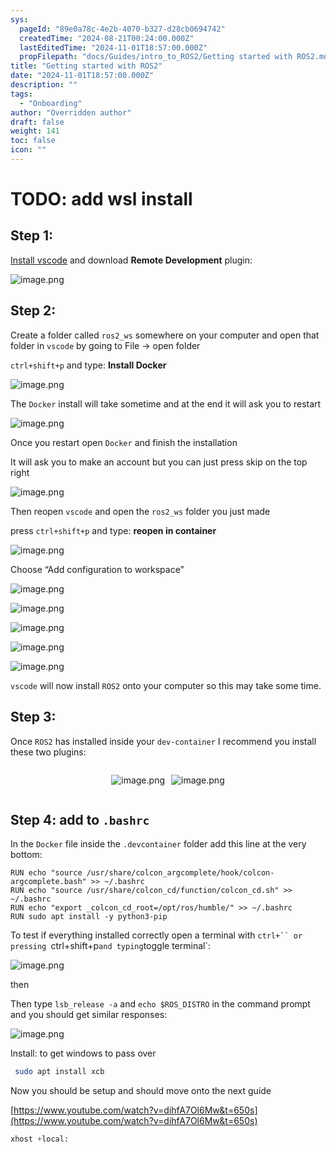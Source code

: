 ```yaml
---
sys:
  pageId: "89e0a78c-4e2b-4070-b327-d28cb0694742"
  createdTime: "2024-08-21T00:24:00.000Z"
  lastEditedTime: "2024-11-01T18:57:00.000Z"
  propFilepath: "docs/Guides/intro_to_ROS2/Getting started with ROS2.md"
title: "Getting started with ROS2"
date: "2024-11-01T18:57:00.000Z"
description: ""
tags:
  - "Onboarding"
author: "Overridden author"
draft: false
weight: 141
toc: false
icon: ""
---
```


# TODO: add wsl install

## Step 1:

[Install vscode](https://code.visualstudio.com/download) and download **Remote Development** plugin:

![image.png](https://prod-files-secure.s3.us-west-2.amazonaws.com/d518164a-d88e-44d1-a4ee-3adb3bd8bce0/efb52993-1881-4a40-b95e-6f020334f022/image.png?X-Amz-Algorithm=AWS4-HMAC-SHA256&X-Amz-Content-Sha256=UNSIGNED-PAYLOAD&X-Amz-Credential=ASIAZI2LB466XNY7N6C5%2F20250321%2Fus-west-2%2Fs3%2Faws4_request&X-Amz-Date=20250321T090826Z&X-Amz-Expires=3600&X-Amz-Security-Token=IQoJb3JpZ2luX2VjEEkaCXVzLXdlc3QtMiJHMEUCIQC28N7MqO59e9aEavw7m7A%2FSpfR16wu%2FpY4vOtz0KNbEAIgSrVORlu4cYeuYlslepqYTwR2WeuzlWpJ4RANi67ZLqoqiAQIov%2F%2F%2F%2F%2F%2F%2F%2F%2F%2FARAAGgw2Mzc0MjMxODM4MDUiDB9ftstkk%2FCdEvrQ9ircAyUBAmMn3X3Ax9bCC0J9N0MlMNTT%2F8MQCUYpMUBin9y%2FOPBCy0MXg158%2BafZrZari8lcwdzTZjIK9DAC8U2ikvib93gP4R%2FSvCO4xgu8I5J72NitEt60jfCapf%2BvS4YKfGveouhIFbM2ZX7fUU3%2BcQQmZ7YjqJyFEvryQTwYB64T1nZBEXox3Xc00nRWkFg23kTV2%2FhGqoD8ZkxRN1O2p7rTk6BWJAp4PbE%2F7VaVCIpJNgQDECMSRbH4Mv4K8kIucDQ1sSgDPjzTB9N4in%2FyLU%2F89pvFeByMkznpKPPIjfUH%2BrDcSlaQUNptfi5qyLJGriy6OG6%2FquD8gPZQdLUJFs9ekn9%2F%2BDHXwEMrNelZzKNeyUpIFDDzYS%2FHtBn6vv8bAh08uSzRsM1pCrluY3gxtO3QJSWgMDe7xuvoBGq6NRWlgOJmGdFr%2Fcd%2Ftozlhh48piAxc4PjQnvaGHo0NszliOdg6teGig7wXg7cHn5BEY9%2Fo3UYjbmba91%2FRD0dwaTPmo4l1q32QYhxvAH1br0hiBoK%2BbT1gWdea9KmBF2rnZxz4WZ6K5QvHLghCxphS%2BkNIwUc%2FHVuoIY32mCKN6H0qudDcXXeigil3rq5Q%2FyqAQXaBUGa7aO%2FjgQia3WNMNXX9L4GOqUBEceuf8gC0ft2KFMpBesfWFpaMQgwKaSLlrjoyiK9cxf2NE%2BJkP1AUmCmxmGqbvIcxveMS5rS2luYgSPjkmSuo6rjCuwwkqOauEH0SS09Iawc4D3jt6cYpJEKYjy%2Bs8MszIKe0MwfpqxDfe%2BnDAA3EkQNrbIOcrHC2XDwzR6N1Fbltej9BVtPPKA8oFuyH52wCBduNywH3jGBDTOhkH%2FSzuwTE7R9&X-Amz-Signature=a63380ae6aac8de5029bd9a8874fa2fe5d55b7752ee90e1a6a76137d6a61f239&X-Amz-SignedHeaders=host&x-id=GetObject)

## Step 2:

Create a folder called `ros2_ws` somewhere on your computer and open that folder in `vscode` by going to File → open folder 

`ctrl+shift+p` and type: **Install Docker**

![image.png](https://prod-files-secure.s3.us-west-2.amazonaws.com/d518164a-d88e-44d1-a4ee-3adb3bd8bce0/2269dc0e-1cd5-47ff-bceb-c04ad9b2eab0/image.png?X-Amz-Algorithm=AWS4-HMAC-SHA256&X-Amz-Content-Sha256=UNSIGNED-PAYLOAD&X-Amz-Credential=ASIAZI2LB466XNY7N6C5%2F20250321%2Fus-west-2%2Fs3%2Faws4_request&X-Amz-Date=20250321T090826Z&X-Amz-Expires=3600&X-Amz-Security-Token=IQoJb3JpZ2luX2VjEEkaCXVzLXdlc3QtMiJHMEUCIQC28N7MqO59e9aEavw7m7A%2FSpfR16wu%2FpY4vOtz0KNbEAIgSrVORlu4cYeuYlslepqYTwR2WeuzlWpJ4RANi67ZLqoqiAQIov%2F%2F%2F%2F%2F%2F%2F%2F%2F%2FARAAGgw2Mzc0MjMxODM4MDUiDB9ftstkk%2FCdEvrQ9ircAyUBAmMn3X3Ax9bCC0J9N0MlMNTT%2F8MQCUYpMUBin9y%2FOPBCy0MXg158%2BafZrZari8lcwdzTZjIK9DAC8U2ikvib93gP4R%2FSvCO4xgu8I5J72NitEt60jfCapf%2BvS4YKfGveouhIFbM2ZX7fUU3%2BcQQmZ7YjqJyFEvryQTwYB64T1nZBEXox3Xc00nRWkFg23kTV2%2FhGqoD8ZkxRN1O2p7rTk6BWJAp4PbE%2F7VaVCIpJNgQDECMSRbH4Mv4K8kIucDQ1sSgDPjzTB9N4in%2FyLU%2F89pvFeByMkznpKPPIjfUH%2BrDcSlaQUNptfi5qyLJGriy6OG6%2FquD8gPZQdLUJFs9ekn9%2F%2BDHXwEMrNelZzKNeyUpIFDDzYS%2FHtBn6vv8bAh08uSzRsM1pCrluY3gxtO3QJSWgMDe7xuvoBGq6NRWlgOJmGdFr%2Fcd%2Ftozlhh48piAxc4PjQnvaGHo0NszliOdg6teGig7wXg7cHn5BEY9%2Fo3UYjbmba91%2FRD0dwaTPmo4l1q32QYhxvAH1br0hiBoK%2BbT1gWdea9KmBF2rnZxz4WZ6K5QvHLghCxphS%2BkNIwUc%2FHVuoIY32mCKN6H0qudDcXXeigil3rq5Q%2FyqAQXaBUGa7aO%2FjgQia3WNMNXX9L4GOqUBEceuf8gC0ft2KFMpBesfWFpaMQgwKaSLlrjoyiK9cxf2NE%2BJkP1AUmCmxmGqbvIcxveMS5rS2luYgSPjkmSuo6rjCuwwkqOauEH0SS09Iawc4D3jt6cYpJEKYjy%2Bs8MszIKe0MwfpqxDfe%2BnDAA3EkQNrbIOcrHC2XDwzR6N1Fbltej9BVtPPKA8oFuyH52wCBduNywH3jGBDTOhkH%2FSzuwTE7R9&X-Amz-Signature=39df6af92f2ac5334733863b784d954f1201b9004899afd536892192c3efe275&X-Amz-SignedHeaders=host&x-id=GetObject)

The `Docker` install will take sometime and at the end it will ask you to restart

![image.png](https://prod-files-secure.s3.us-west-2.amazonaws.com/d518164a-d88e-44d1-a4ee-3adb3bd8bce0/ed233f78-be33-4b1f-b89c-9c346c0e961e/image.png?X-Amz-Algorithm=AWS4-HMAC-SHA256&X-Amz-Content-Sha256=UNSIGNED-PAYLOAD&X-Amz-Credential=ASIAZI2LB466XNY7N6C5%2F20250321%2Fus-west-2%2Fs3%2Faws4_request&X-Amz-Date=20250321T090826Z&X-Amz-Expires=3600&X-Amz-Security-Token=IQoJb3JpZ2luX2VjEEkaCXVzLXdlc3QtMiJHMEUCIQC28N7MqO59e9aEavw7m7A%2FSpfR16wu%2FpY4vOtz0KNbEAIgSrVORlu4cYeuYlslepqYTwR2WeuzlWpJ4RANi67ZLqoqiAQIov%2F%2F%2F%2F%2F%2F%2F%2F%2F%2FARAAGgw2Mzc0MjMxODM4MDUiDB9ftstkk%2FCdEvrQ9ircAyUBAmMn3X3Ax9bCC0J9N0MlMNTT%2F8MQCUYpMUBin9y%2FOPBCy0MXg158%2BafZrZari8lcwdzTZjIK9DAC8U2ikvib93gP4R%2FSvCO4xgu8I5J72NitEt60jfCapf%2BvS4YKfGveouhIFbM2ZX7fUU3%2BcQQmZ7YjqJyFEvryQTwYB64T1nZBEXox3Xc00nRWkFg23kTV2%2FhGqoD8ZkxRN1O2p7rTk6BWJAp4PbE%2F7VaVCIpJNgQDECMSRbH4Mv4K8kIucDQ1sSgDPjzTB9N4in%2FyLU%2F89pvFeByMkznpKPPIjfUH%2BrDcSlaQUNptfi5qyLJGriy6OG6%2FquD8gPZQdLUJFs9ekn9%2F%2BDHXwEMrNelZzKNeyUpIFDDzYS%2FHtBn6vv8bAh08uSzRsM1pCrluY3gxtO3QJSWgMDe7xuvoBGq6NRWlgOJmGdFr%2Fcd%2Ftozlhh48piAxc4PjQnvaGHo0NszliOdg6teGig7wXg7cHn5BEY9%2Fo3UYjbmba91%2FRD0dwaTPmo4l1q32QYhxvAH1br0hiBoK%2BbT1gWdea9KmBF2rnZxz4WZ6K5QvHLghCxphS%2BkNIwUc%2FHVuoIY32mCKN6H0qudDcXXeigil3rq5Q%2FyqAQXaBUGa7aO%2FjgQia3WNMNXX9L4GOqUBEceuf8gC0ft2KFMpBesfWFpaMQgwKaSLlrjoyiK9cxf2NE%2BJkP1AUmCmxmGqbvIcxveMS5rS2luYgSPjkmSuo6rjCuwwkqOauEH0SS09Iawc4D3jt6cYpJEKYjy%2Bs8MszIKe0MwfpqxDfe%2BnDAA3EkQNrbIOcrHC2XDwzR6N1Fbltej9BVtPPKA8oFuyH52wCBduNywH3jGBDTOhkH%2FSzuwTE7R9&X-Amz-Signature=9fabff9568b3fb3289a2deac410f7a89c080c80063f95a6447b89dfe50969ba9&X-Amz-SignedHeaders=host&x-id=GetObject)

Once you restart open `Docker` and finish the installation

It will ask you to make an account but you can just press skip on the top right

![image.png](https://prod-files-secure.s3.us-west-2.amazonaws.com/d518164a-d88e-44d1-a4ee-3adb3bd8bce0/21010ad9-1659-4fd9-9f59-9932a09b2a3d/image.png?X-Amz-Algorithm=AWS4-HMAC-SHA256&X-Amz-Content-Sha256=UNSIGNED-PAYLOAD&X-Amz-Credential=ASIAZI2LB466XNY7N6C5%2F20250321%2Fus-west-2%2Fs3%2Faws4_request&X-Amz-Date=20250321T090826Z&X-Amz-Expires=3600&X-Amz-Security-Token=IQoJb3JpZ2luX2VjEEkaCXVzLXdlc3QtMiJHMEUCIQC28N7MqO59e9aEavw7m7A%2FSpfR16wu%2FpY4vOtz0KNbEAIgSrVORlu4cYeuYlslepqYTwR2WeuzlWpJ4RANi67ZLqoqiAQIov%2F%2F%2F%2F%2F%2F%2F%2F%2F%2FARAAGgw2Mzc0MjMxODM4MDUiDB9ftstkk%2FCdEvrQ9ircAyUBAmMn3X3Ax9bCC0J9N0MlMNTT%2F8MQCUYpMUBin9y%2FOPBCy0MXg158%2BafZrZari8lcwdzTZjIK9DAC8U2ikvib93gP4R%2FSvCO4xgu8I5J72NitEt60jfCapf%2BvS4YKfGveouhIFbM2ZX7fUU3%2BcQQmZ7YjqJyFEvryQTwYB64T1nZBEXox3Xc00nRWkFg23kTV2%2FhGqoD8ZkxRN1O2p7rTk6BWJAp4PbE%2F7VaVCIpJNgQDECMSRbH4Mv4K8kIucDQ1sSgDPjzTB9N4in%2FyLU%2F89pvFeByMkznpKPPIjfUH%2BrDcSlaQUNptfi5qyLJGriy6OG6%2FquD8gPZQdLUJFs9ekn9%2F%2BDHXwEMrNelZzKNeyUpIFDDzYS%2FHtBn6vv8bAh08uSzRsM1pCrluY3gxtO3QJSWgMDe7xuvoBGq6NRWlgOJmGdFr%2Fcd%2Ftozlhh48piAxc4PjQnvaGHo0NszliOdg6teGig7wXg7cHn5BEY9%2Fo3UYjbmba91%2FRD0dwaTPmo4l1q32QYhxvAH1br0hiBoK%2BbT1gWdea9KmBF2rnZxz4WZ6K5QvHLghCxphS%2BkNIwUc%2FHVuoIY32mCKN6H0qudDcXXeigil3rq5Q%2FyqAQXaBUGa7aO%2FjgQia3WNMNXX9L4GOqUBEceuf8gC0ft2KFMpBesfWFpaMQgwKaSLlrjoyiK9cxf2NE%2BJkP1AUmCmxmGqbvIcxveMS5rS2luYgSPjkmSuo6rjCuwwkqOauEH0SS09Iawc4D3jt6cYpJEKYjy%2Bs8MszIKe0MwfpqxDfe%2BnDAA3EkQNrbIOcrHC2XDwzR6N1Fbltej9BVtPPKA8oFuyH52wCBduNywH3jGBDTOhkH%2FSzuwTE7R9&X-Amz-Signature=738f29c3de3e9ee278456100477ed6bc9d3119071fad6393614b1357f52a68bd&X-Amz-SignedHeaders=host&x-id=GetObject)

Then reopen `vscode` and open the `ros2_ws` folder you just made

press `ctrl+shift+p` and type: **reopen in container**

![image.png](https://prod-files-secure.s3.us-west-2.amazonaws.com/d518164a-d88e-44d1-a4ee-3adb3bd8bce0/4e93b8c2-41ad-488c-8095-c74205196118/image.png?X-Amz-Algorithm=AWS4-HMAC-SHA256&X-Amz-Content-Sha256=UNSIGNED-PAYLOAD&X-Amz-Credential=ASIAZI2LB466XNY7N6C5%2F20250321%2Fus-west-2%2Fs3%2Faws4_request&X-Amz-Date=20250321T090826Z&X-Amz-Expires=3600&X-Amz-Security-Token=IQoJb3JpZ2luX2VjEEkaCXVzLXdlc3QtMiJHMEUCIQC28N7MqO59e9aEavw7m7A%2FSpfR16wu%2FpY4vOtz0KNbEAIgSrVORlu4cYeuYlslepqYTwR2WeuzlWpJ4RANi67ZLqoqiAQIov%2F%2F%2F%2F%2F%2F%2F%2F%2F%2FARAAGgw2Mzc0MjMxODM4MDUiDB9ftstkk%2FCdEvrQ9ircAyUBAmMn3X3Ax9bCC0J9N0MlMNTT%2F8MQCUYpMUBin9y%2FOPBCy0MXg158%2BafZrZari8lcwdzTZjIK9DAC8U2ikvib93gP4R%2FSvCO4xgu8I5J72NitEt60jfCapf%2BvS4YKfGveouhIFbM2ZX7fUU3%2BcQQmZ7YjqJyFEvryQTwYB64T1nZBEXox3Xc00nRWkFg23kTV2%2FhGqoD8ZkxRN1O2p7rTk6BWJAp4PbE%2F7VaVCIpJNgQDECMSRbH4Mv4K8kIucDQ1sSgDPjzTB9N4in%2FyLU%2F89pvFeByMkznpKPPIjfUH%2BrDcSlaQUNptfi5qyLJGriy6OG6%2FquD8gPZQdLUJFs9ekn9%2F%2BDHXwEMrNelZzKNeyUpIFDDzYS%2FHtBn6vv8bAh08uSzRsM1pCrluY3gxtO3QJSWgMDe7xuvoBGq6NRWlgOJmGdFr%2Fcd%2Ftozlhh48piAxc4PjQnvaGHo0NszliOdg6teGig7wXg7cHn5BEY9%2Fo3UYjbmba91%2FRD0dwaTPmo4l1q32QYhxvAH1br0hiBoK%2BbT1gWdea9KmBF2rnZxz4WZ6K5QvHLghCxphS%2BkNIwUc%2FHVuoIY32mCKN6H0qudDcXXeigil3rq5Q%2FyqAQXaBUGa7aO%2FjgQia3WNMNXX9L4GOqUBEceuf8gC0ft2KFMpBesfWFpaMQgwKaSLlrjoyiK9cxf2NE%2BJkP1AUmCmxmGqbvIcxveMS5rS2luYgSPjkmSuo6rjCuwwkqOauEH0SS09Iawc4D3jt6cYpJEKYjy%2Bs8MszIKe0MwfpqxDfe%2BnDAA3EkQNrbIOcrHC2XDwzR6N1Fbltej9BVtPPKA8oFuyH52wCBduNywH3jGBDTOhkH%2FSzuwTE7R9&X-Amz-Signature=8e9f0f7e3cc4c222ccfa0bb75acf026064bcdb520ecc00a5637614a3180afbb2&X-Amz-SignedHeaders=host&x-id=GetObject)

Choose “Add configuration to workspace”

![image.png](https://prod-files-secure.s3.us-west-2.amazonaws.com/d518164a-d88e-44d1-a4ee-3adb3bd8bce0/9560b282-5060-4989-ba37-97e7b2c22476/image.png?X-Amz-Algorithm=AWS4-HMAC-SHA256&X-Amz-Content-Sha256=UNSIGNED-PAYLOAD&X-Amz-Credential=ASIAZI2LB466XNY7N6C5%2F20250321%2Fus-west-2%2Fs3%2Faws4_request&X-Amz-Date=20250321T090826Z&X-Amz-Expires=3600&X-Amz-Security-Token=IQoJb3JpZ2luX2VjEEkaCXVzLXdlc3QtMiJHMEUCIQC28N7MqO59e9aEavw7m7A%2FSpfR16wu%2FpY4vOtz0KNbEAIgSrVORlu4cYeuYlslepqYTwR2WeuzlWpJ4RANi67ZLqoqiAQIov%2F%2F%2F%2F%2F%2F%2F%2F%2F%2FARAAGgw2Mzc0MjMxODM4MDUiDB9ftstkk%2FCdEvrQ9ircAyUBAmMn3X3Ax9bCC0J9N0MlMNTT%2F8MQCUYpMUBin9y%2FOPBCy0MXg158%2BafZrZari8lcwdzTZjIK9DAC8U2ikvib93gP4R%2FSvCO4xgu8I5J72NitEt60jfCapf%2BvS4YKfGveouhIFbM2ZX7fUU3%2BcQQmZ7YjqJyFEvryQTwYB64T1nZBEXox3Xc00nRWkFg23kTV2%2FhGqoD8ZkxRN1O2p7rTk6BWJAp4PbE%2F7VaVCIpJNgQDECMSRbH4Mv4K8kIucDQ1sSgDPjzTB9N4in%2FyLU%2F89pvFeByMkznpKPPIjfUH%2BrDcSlaQUNptfi5qyLJGriy6OG6%2FquD8gPZQdLUJFs9ekn9%2F%2BDHXwEMrNelZzKNeyUpIFDDzYS%2FHtBn6vv8bAh08uSzRsM1pCrluY3gxtO3QJSWgMDe7xuvoBGq6NRWlgOJmGdFr%2Fcd%2Ftozlhh48piAxc4PjQnvaGHo0NszliOdg6teGig7wXg7cHn5BEY9%2Fo3UYjbmba91%2FRD0dwaTPmo4l1q32QYhxvAH1br0hiBoK%2BbT1gWdea9KmBF2rnZxz4WZ6K5QvHLghCxphS%2BkNIwUc%2FHVuoIY32mCKN6H0qudDcXXeigil3rq5Q%2FyqAQXaBUGa7aO%2FjgQia3WNMNXX9L4GOqUBEceuf8gC0ft2KFMpBesfWFpaMQgwKaSLlrjoyiK9cxf2NE%2BJkP1AUmCmxmGqbvIcxveMS5rS2luYgSPjkmSuo6rjCuwwkqOauEH0SS09Iawc4D3jt6cYpJEKYjy%2Bs8MszIKe0MwfpqxDfe%2BnDAA3EkQNrbIOcrHC2XDwzR6N1Fbltej9BVtPPKA8oFuyH52wCBduNywH3jGBDTOhkH%2FSzuwTE7R9&X-Amz-Signature=051c996763f7b09b86987f0628f9a0196ad7eb5ec831ea27fded66386d0425eb&X-Amz-SignedHeaders=host&x-id=GetObject)

![image.png](https://prod-files-secure.s3.us-west-2.amazonaws.com/d518164a-d88e-44d1-a4ee-3adb3bd8bce0/2ee63f81-886b-48e8-a553-dc6e5eac99e4/image.png?X-Amz-Algorithm=AWS4-HMAC-SHA256&X-Amz-Content-Sha256=UNSIGNED-PAYLOAD&X-Amz-Credential=ASIAZI2LB466XNY7N6C5%2F20250321%2Fus-west-2%2Fs3%2Faws4_request&X-Amz-Date=20250321T090826Z&X-Amz-Expires=3600&X-Amz-Security-Token=IQoJb3JpZ2luX2VjEEkaCXVzLXdlc3QtMiJHMEUCIQC28N7MqO59e9aEavw7m7A%2FSpfR16wu%2FpY4vOtz0KNbEAIgSrVORlu4cYeuYlslepqYTwR2WeuzlWpJ4RANi67ZLqoqiAQIov%2F%2F%2F%2F%2F%2F%2F%2F%2F%2FARAAGgw2Mzc0MjMxODM4MDUiDB9ftstkk%2FCdEvrQ9ircAyUBAmMn3X3Ax9bCC0J9N0MlMNTT%2F8MQCUYpMUBin9y%2FOPBCy0MXg158%2BafZrZari8lcwdzTZjIK9DAC8U2ikvib93gP4R%2FSvCO4xgu8I5J72NitEt60jfCapf%2BvS4YKfGveouhIFbM2ZX7fUU3%2BcQQmZ7YjqJyFEvryQTwYB64T1nZBEXox3Xc00nRWkFg23kTV2%2FhGqoD8ZkxRN1O2p7rTk6BWJAp4PbE%2F7VaVCIpJNgQDECMSRbH4Mv4K8kIucDQ1sSgDPjzTB9N4in%2FyLU%2F89pvFeByMkznpKPPIjfUH%2BrDcSlaQUNptfi5qyLJGriy6OG6%2FquD8gPZQdLUJFs9ekn9%2F%2BDHXwEMrNelZzKNeyUpIFDDzYS%2FHtBn6vv8bAh08uSzRsM1pCrluY3gxtO3QJSWgMDe7xuvoBGq6NRWlgOJmGdFr%2Fcd%2Ftozlhh48piAxc4PjQnvaGHo0NszliOdg6teGig7wXg7cHn5BEY9%2Fo3UYjbmba91%2FRD0dwaTPmo4l1q32QYhxvAH1br0hiBoK%2BbT1gWdea9KmBF2rnZxz4WZ6K5QvHLghCxphS%2BkNIwUc%2FHVuoIY32mCKN6H0qudDcXXeigil3rq5Q%2FyqAQXaBUGa7aO%2FjgQia3WNMNXX9L4GOqUBEceuf8gC0ft2KFMpBesfWFpaMQgwKaSLlrjoyiK9cxf2NE%2BJkP1AUmCmxmGqbvIcxveMS5rS2luYgSPjkmSuo6rjCuwwkqOauEH0SS09Iawc4D3jt6cYpJEKYjy%2Bs8MszIKe0MwfpqxDfe%2BnDAA3EkQNrbIOcrHC2XDwzR6N1Fbltej9BVtPPKA8oFuyH52wCBduNywH3jGBDTOhkH%2FSzuwTE7R9&X-Amz-Signature=3c7035e94b4c4c4e5dfeca95547735c1347a48411a157662b2fe60e51b574e34&X-Amz-SignedHeaders=host&x-id=GetObject)

![image.png](https://prod-files-secure.s3.us-west-2.amazonaws.com/d518164a-d88e-44d1-a4ee-3adb3bd8bce0/ae1580b2-b048-407e-aed9-b584224a7a04/image.png?X-Amz-Algorithm=AWS4-HMAC-SHA256&X-Amz-Content-Sha256=UNSIGNED-PAYLOAD&X-Amz-Credential=ASIAZI2LB466XNY7N6C5%2F20250321%2Fus-west-2%2Fs3%2Faws4_request&X-Amz-Date=20250321T090826Z&X-Amz-Expires=3600&X-Amz-Security-Token=IQoJb3JpZ2luX2VjEEkaCXVzLXdlc3QtMiJHMEUCIQC28N7MqO59e9aEavw7m7A%2FSpfR16wu%2FpY4vOtz0KNbEAIgSrVORlu4cYeuYlslepqYTwR2WeuzlWpJ4RANi67ZLqoqiAQIov%2F%2F%2F%2F%2F%2F%2F%2F%2F%2FARAAGgw2Mzc0MjMxODM4MDUiDB9ftstkk%2FCdEvrQ9ircAyUBAmMn3X3Ax9bCC0J9N0MlMNTT%2F8MQCUYpMUBin9y%2FOPBCy0MXg158%2BafZrZari8lcwdzTZjIK9DAC8U2ikvib93gP4R%2FSvCO4xgu8I5J72NitEt60jfCapf%2BvS4YKfGveouhIFbM2ZX7fUU3%2BcQQmZ7YjqJyFEvryQTwYB64T1nZBEXox3Xc00nRWkFg23kTV2%2FhGqoD8ZkxRN1O2p7rTk6BWJAp4PbE%2F7VaVCIpJNgQDECMSRbH4Mv4K8kIucDQ1sSgDPjzTB9N4in%2FyLU%2F89pvFeByMkznpKPPIjfUH%2BrDcSlaQUNptfi5qyLJGriy6OG6%2FquD8gPZQdLUJFs9ekn9%2F%2BDHXwEMrNelZzKNeyUpIFDDzYS%2FHtBn6vv8bAh08uSzRsM1pCrluY3gxtO3QJSWgMDe7xuvoBGq6NRWlgOJmGdFr%2Fcd%2Ftozlhh48piAxc4PjQnvaGHo0NszliOdg6teGig7wXg7cHn5BEY9%2Fo3UYjbmba91%2FRD0dwaTPmo4l1q32QYhxvAH1br0hiBoK%2BbT1gWdea9KmBF2rnZxz4WZ6K5QvHLghCxphS%2BkNIwUc%2FHVuoIY32mCKN6H0qudDcXXeigil3rq5Q%2FyqAQXaBUGa7aO%2FjgQia3WNMNXX9L4GOqUBEceuf8gC0ft2KFMpBesfWFpaMQgwKaSLlrjoyiK9cxf2NE%2BJkP1AUmCmxmGqbvIcxveMS5rS2luYgSPjkmSuo6rjCuwwkqOauEH0SS09Iawc4D3jt6cYpJEKYjy%2Bs8MszIKe0MwfpqxDfe%2BnDAA3EkQNrbIOcrHC2XDwzR6N1Fbltej9BVtPPKA8oFuyH52wCBduNywH3jGBDTOhkH%2FSzuwTE7R9&X-Amz-Signature=f08aeef6180eb3bfd1c1e8ffcb47d000df7b19e6c723609f2fa54b8a0d86ac58&X-Amz-SignedHeaders=host&x-id=GetObject)

![image.png](https://prod-files-secure.s3.us-west-2.amazonaws.com/d518164a-d88e-44d1-a4ee-3adb3bd8bce0/53255b28-f75e-430f-b9e3-c0ac8577e42b/image.png?X-Amz-Algorithm=AWS4-HMAC-SHA256&X-Amz-Content-Sha256=UNSIGNED-PAYLOAD&X-Amz-Credential=ASIAZI2LB466XNY7N6C5%2F20250321%2Fus-west-2%2Fs3%2Faws4_request&X-Amz-Date=20250321T090826Z&X-Amz-Expires=3600&X-Amz-Security-Token=IQoJb3JpZ2luX2VjEEkaCXVzLXdlc3QtMiJHMEUCIQC28N7MqO59e9aEavw7m7A%2FSpfR16wu%2FpY4vOtz0KNbEAIgSrVORlu4cYeuYlslepqYTwR2WeuzlWpJ4RANi67ZLqoqiAQIov%2F%2F%2F%2F%2F%2F%2F%2F%2F%2FARAAGgw2Mzc0MjMxODM4MDUiDB9ftstkk%2FCdEvrQ9ircAyUBAmMn3X3Ax9bCC0J9N0MlMNTT%2F8MQCUYpMUBin9y%2FOPBCy0MXg158%2BafZrZari8lcwdzTZjIK9DAC8U2ikvib93gP4R%2FSvCO4xgu8I5J72NitEt60jfCapf%2BvS4YKfGveouhIFbM2ZX7fUU3%2BcQQmZ7YjqJyFEvryQTwYB64T1nZBEXox3Xc00nRWkFg23kTV2%2FhGqoD8ZkxRN1O2p7rTk6BWJAp4PbE%2F7VaVCIpJNgQDECMSRbH4Mv4K8kIucDQ1sSgDPjzTB9N4in%2FyLU%2F89pvFeByMkznpKPPIjfUH%2BrDcSlaQUNptfi5qyLJGriy6OG6%2FquD8gPZQdLUJFs9ekn9%2F%2BDHXwEMrNelZzKNeyUpIFDDzYS%2FHtBn6vv8bAh08uSzRsM1pCrluY3gxtO3QJSWgMDe7xuvoBGq6NRWlgOJmGdFr%2Fcd%2Ftozlhh48piAxc4PjQnvaGHo0NszliOdg6teGig7wXg7cHn5BEY9%2Fo3UYjbmba91%2FRD0dwaTPmo4l1q32QYhxvAH1br0hiBoK%2BbT1gWdea9KmBF2rnZxz4WZ6K5QvHLghCxphS%2BkNIwUc%2FHVuoIY32mCKN6H0qudDcXXeigil3rq5Q%2FyqAQXaBUGa7aO%2FjgQia3WNMNXX9L4GOqUBEceuf8gC0ft2KFMpBesfWFpaMQgwKaSLlrjoyiK9cxf2NE%2BJkP1AUmCmxmGqbvIcxveMS5rS2luYgSPjkmSuo6rjCuwwkqOauEH0SS09Iawc4D3jt6cYpJEKYjy%2Bs8MszIKe0MwfpqxDfe%2BnDAA3EkQNrbIOcrHC2XDwzR6N1Fbltej9BVtPPKA8oFuyH52wCBduNywH3jGBDTOhkH%2FSzuwTE7R9&X-Amz-Signature=16a0a807af52e479d80a7747448b9530e7a6074e1a21163808aa28a6f2b193a4&X-Amz-SignedHeaders=host&x-id=GetObject)

![image.png](https://prod-files-secure.s3.us-west-2.amazonaws.com/d518164a-d88e-44d1-a4ee-3adb3bd8bce0/7c562767-5af9-4ffb-97d1-327bcdf4ee00/image.png?X-Amz-Algorithm=AWS4-HMAC-SHA256&X-Amz-Content-Sha256=UNSIGNED-PAYLOAD&X-Amz-Credential=ASIAZI2LB466XNY7N6C5%2F20250321%2Fus-west-2%2Fs3%2Faws4_request&X-Amz-Date=20250321T090826Z&X-Amz-Expires=3600&X-Amz-Security-Token=IQoJb3JpZ2luX2VjEEkaCXVzLXdlc3QtMiJHMEUCIQC28N7MqO59e9aEavw7m7A%2FSpfR16wu%2FpY4vOtz0KNbEAIgSrVORlu4cYeuYlslepqYTwR2WeuzlWpJ4RANi67ZLqoqiAQIov%2F%2F%2F%2F%2F%2F%2F%2F%2F%2FARAAGgw2Mzc0MjMxODM4MDUiDB9ftstkk%2FCdEvrQ9ircAyUBAmMn3X3Ax9bCC0J9N0MlMNTT%2F8MQCUYpMUBin9y%2FOPBCy0MXg158%2BafZrZari8lcwdzTZjIK9DAC8U2ikvib93gP4R%2FSvCO4xgu8I5J72NitEt60jfCapf%2BvS4YKfGveouhIFbM2ZX7fUU3%2BcQQmZ7YjqJyFEvryQTwYB64T1nZBEXox3Xc00nRWkFg23kTV2%2FhGqoD8ZkxRN1O2p7rTk6BWJAp4PbE%2F7VaVCIpJNgQDECMSRbH4Mv4K8kIucDQ1sSgDPjzTB9N4in%2FyLU%2F89pvFeByMkznpKPPIjfUH%2BrDcSlaQUNptfi5qyLJGriy6OG6%2FquD8gPZQdLUJFs9ekn9%2F%2BDHXwEMrNelZzKNeyUpIFDDzYS%2FHtBn6vv8bAh08uSzRsM1pCrluY3gxtO3QJSWgMDe7xuvoBGq6NRWlgOJmGdFr%2Fcd%2Ftozlhh48piAxc4PjQnvaGHo0NszliOdg6teGig7wXg7cHn5BEY9%2Fo3UYjbmba91%2FRD0dwaTPmo4l1q32QYhxvAH1br0hiBoK%2BbT1gWdea9KmBF2rnZxz4WZ6K5QvHLghCxphS%2BkNIwUc%2FHVuoIY32mCKN6H0qudDcXXeigil3rq5Q%2FyqAQXaBUGa7aO%2FjgQia3WNMNXX9L4GOqUBEceuf8gC0ft2KFMpBesfWFpaMQgwKaSLlrjoyiK9cxf2NE%2BJkP1AUmCmxmGqbvIcxveMS5rS2luYgSPjkmSuo6rjCuwwkqOauEH0SS09Iawc4D3jt6cYpJEKYjy%2Bs8MszIKe0MwfpqxDfe%2BnDAA3EkQNrbIOcrHC2XDwzR6N1Fbltej9BVtPPKA8oFuyH52wCBduNywH3jGBDTOhkH%2FSzuwTE7R9&X-Amz-Signature=0bc482e6268e1072aafbebf35169fb9d07ea8ee08c8d619ffa6123877f0a488c&X-Amz-SignedHeaders=host&x-id=GetObject)

`vscode` will now install `ROS2` onto your computer so this may take some time.

## Step 3:

Once `ROS2` has installed inside your `dev-container` I recommend you install these two plugins:

<div style="display: flex;flex-direction: row; column-gap:10px; max-width: 630px;justify-content: center;">
<div>

![image.png](https://prod-files-secure.s3.us-west-2.amazonaws.com/d518164a-d88e-44d1-a4ee-3adb3bd8bce0/3fc3d550-5a54-4ba1-ba6b-faa01cdb7369/image.png?X-Amz-Algorithm=AWS4-HMAC-SHA256&X-Amz-Content-Sha256=UNSIGNED-PAYLOAD&X-Amz-Credential=ASIAZI2LB4662A2AMZ3P%2F20250321%2Fus-west-2%2Fs3%2Faws4_request&X-Amz-Date=20250321T090829Z&X-Amz-Expires=3600&X-Amz-Security-Token=IQoJb3JpZ2luX2VjEEkaCXVzLXdlc3QtMiJGMEQCIGZ9D73j12wIbzDDQYLtLqsYXBbDI1JQ1vdTqH689f7BAiBn4nON2KKacHU6DcF7Ka3QQDhVCh1syS3SMgYRgfKMCiqIBAii%2F%2F%2F%2F%2F%2F%2F%2F%2F%2F8BEAAaDDYzNzQyMzE4MzgwNSIM9d0t0nzSh1eU%2BLHOKtwDaD%2BFehzdY7lrQ0NoVJYvlQi%2BA1vOhFa2Fh3qmmUi1VRN2Psipp9YQprQm%2Flp9rWmRBApQHYEkEOis4jDn7eXDZEDs9oBMjzfHU13F8wSQhFxJN1uNSB2VhLqMQeJIQjo0AAGWAhQPvWFTxuMnthrlFmU98GRNAw4TcCtUXSVasoTgAOAbecSR1gCgbtVQTy%2BFSsMlDBuXF0GZsp%2FFg73ijXSloWDJSYdmYg8OOKWdpI438dlDutehG%2FkeGd4v07njkZ9SCoo6DE8q4RH2M4uqOh0GJI7FqyMsmVRxP6VQdg%2FA46PbZ2QVYVgEc7hjVKY5kaDz74lcA2SpL9lH%2B2oP3zBDze%2BsgKj1HO9PSG%2FvP2KlPaT5cY3qT7U8KZ1rXouLcoQ5SlKE4gHSDa1%2FCo9qrSu%2FU50AcmwSBvLdxFbLZxZBQFygqLtu0Jzk6GGhot5Kj8JRXlwxpjVyniNhV61Ht9af3DveLSHdcWCVHGBH24KwJ3kUCBf4INHMfQ4iKIFAO0wu59kXw9O%2BcF1NmeY4qO0%2BsHRiS1tcR5nwUIEAn4SBufjeiAxaWTIkA9jPsvqmyAFoJB6uOa3cAz0kqyL1GsLhsfaHBdMGiIOfxqF4USrmYd5vPdSRAf9aw8w69f0vgY6pgF44g7P6S%2B00JJIFDLLKy%2FQCxHGf%2FtTjERYUEjfd0yjkbMuOCj6Owg1e5Yrc7yEmzl0zxYUcjRVc1qC3ELG4Gtt7eF99M%2BaFODfGQKmgjSRk3JUMDCoRH9jA2QORb%2BZXs0iow753MDgkcib1tC0wyEcjz6b7yWbDRJzDWUPgTaWjusmeHpVunOjnV799w%2F7w1Ay%2BmNpPiClGVqZpnH8Ed80D%2FnO9SxT&X-Amz-Signature=51cd3463390f8b2f23d8be6839b706dbe305563b80555dadca6d07c9df5c2caa&X-Amz-SignedHeaders=host&x-id=GetObject)

</div>
<div>

![image.png](https://prod-files-secure.s3.us-west-2.amazonaws.com/d518164a-d88e-44d1-a4ee-3adb3bd8bce0/d994cc66-13c2-4093-a5a3-f84cf4601a82/image.png?X-Amz-Algorithm=AWS4-HMAC-SHA256&X-Amz-Content-Sha256=UNSIGNED-PAYLOAD&X-Amz-Credential=ASIAZI2LB4664QPFXIFR%2F20250321%2Fus-west-2%2Fs3%2Faws4_request&X-Amz-Date=20250321T090829Z&X-Amz-Expires=3600&X-Amz-Security-Token=IQoJb3JpZ2luX2VjEEkaCXVzLXdlc3QtMiJGMEQCIBQRxUur14W%2B9BGDlNmYXKaGWUD0Z9mxn%2Bk3zjqdLBYZAiAjXKWSvDuzDElBxxFoZ5LSYBHDq2dVG%2B7pVYhohGjtkiqIBAii%2F%2F%2F%2F%2F%2F%2F%2F%2F%2F8BEAAaDDYzNzQyMzE4MzgwNSIMXuRuRqFXJR%2Fbekv0KtwDsTq3adFnHDFlEKwYUWWYM5J3TYPNA0DHpIVTfqriPE8qPMgi5Dau1b0wH0KIBaPylLfkCwlGciULz3V72vc%2BevWWUXZoWktqGWo40Ef6oCK0NGSWPkdUDiUefQqYdr16OBstkbzQC5vgs%2BXpGEF8ZmcNnVIKOgYrF5KBVFAEngn600zeGRVhVgOvCurLcmJZuvNYTzBWRFF4G%2FY64QAtsf%2F3h4Bu%2Fgeq%2FmdGMRWQY6q1JkK53FKUpN2wTPeFv3EK8C6FJmuPe1G%2FAqtURa6iDaszTP8kvUrNlIFnf8GpWj4d3Jf4QlIoxuOpIa9Xzi9exnSF24uXeNocVIjCScKWPhtj7IhKXIqMA2wUc4AJss74yzXQFf0V7%2BUypNObr5y6oBzd7F4hvTZwA7oBSK2xNzCKh%2F3bCjvyHK4d36ayc3%2BABm8H77QvfbKeg2%2BjytUH%2FXRbacQ0HlvXcTc%2FJ%2FBRGmlvCPBPAVuTI2G5%2Fg4T0zIOmDuPvUcThRtJEAYl8V0sYc0KF7o6LlK3Lwl2IeiVqYgBzRKgKCBI4nHnBQff5dEI1ZCSsihq9uxdJBJXT6VaWvUhIBHEvn2aVgmo5ithPvtyfcWyWWlC7sp9kGLTzbpNz9BEe8B383KiKcww59f0vgY6pgFK4Cp24JfqunjLz4KyOGzZjlfsAD1sgGJj6olgv2N2tXqnoneL6%2F7hN5Gg9%2F5UPhBiNaQz3T%2Fk9FnGt5rzbb78l%2BD9YpiH%2BA4QA6aqT8lc15oxEPC9yNlHQ3T6Qw48xvAoWwUi089YHozcWD5REUH9vfy2k4AM3U9CenBOCiFJ6KEA4Pk5S65XsB95RztmeHR41cmCvB9x42p%2FpLGN4uj%2BRqsH%2B%2Ffu&X-Amz-Signature=deeeb93d279d3ddc1155c228a6f4d30e5a012c4c20a2a157c257cd4c1a93aa34&X-Amz-SignedHeaders=host&x-id=GetObject)

</div>
</div>

## Step 4: add to `.bashrc`

In the `Docker` file inside the `.devcontainer` folder add this line at the very bottom: 

```docker
RUN echo "source /usr/share/colcon_argcomplete/hook/colcon-argcomplete.bash" >> ~/.bashrc
RUN echo "source /usr/share/colcon_cd/function/colcon_cd.sh" >> ~/.bashrc
RUN echo "export _colcon_cd_root=/opt/ros/humble/" >> ~/.bashrc
RUN sudo apt install -y python3-pip 
```

To test if everything installed correctly open a terminal with `ctrl+`` or pressing `ctrl+shift+p` and typing `toggle terminal`:

![image.png](https://prod-files-secure.s3.us-west-2.amazonaws.com/d518164a-d88e-44d1-a4ee-3adb3bd8bce0/6a4943d8-b04e-4c02-9a58-775f3384d1a5/image.png?X-Amz-Algorithm=AWS4-HMAC-SHA256&X-Amz-Content-Sha256=UNSIGNED-PAYLOAD&X-Amz-Credential=ASIAZI2LB466XNY7N6C5%2F20250321%2Fus-west-2%2Fs3%2Faws4_request&X-Amz-Date=20250321T090826Z&X-Amz-Expires=3600&X-Amz-Security-Token=IQoJb3JpZ2luX2VjEEkaCXVzLXdlc3QtMiJHMEUCIQC28N7MqO59e9aEavw7m7A%2FSpfR16wu%2FpY4vOtz0KNbEAIgSrVORlu4cYeuYlslepqYTwR2WeuzlWpJ4RANi67ZLqoqiAQIov%2F%2F%2F%2F%2F%2F%2F%2F%2F%2FARAAGgw2Mzc0MjMxODM4MDUiDB9ftstkk%2FCdEvrQ9ircAyUBAmMn3X3Ax9bCC0J9N0MlMNTT%2F8MQCUYpMUBin9y%2FOPBCy0MXg158%2BafZrZari8lcwdzTZjIK9DAC8U2ikvib93gP4R%2FSvCO4xgu8I5J72NitEt60jfCapf%2BvS4YKfGveouhIFbM2ZX7fUU3%2BcQQmZ7YjqJyFEvryQTwYB64T1nZBEXox3Xc00nRWkFg23kTV2%2FhGqoD8ZkxRN1O2p7rTk6BWJAp4PbE%2F7VaVCIpJNgQDECMSRbH4Mv4K8kIucDQ1sSgDPjzTB9N4in%2FyLU%2F89pvFeByMkznpKPPIjfUH%2BrDcSlaQUNptfi5qyLJGriy6OG6%2FquD8gPZQdLUJFs9ekn9%2F%2BDHXwEMrNelZzKNeyUpIFDDzYS%2FHtBn6vv8bAh08uSzRsM1pCrluY3gxtO3QJSWgMDe7xuvoBGq6NRWlgOJmGdFr%2Fcd%2Ftozlhh48piAxc4PjQnvaGHo0NszliOdg6teGig7wXg7cHn5BEY9%2Fo3UYjbmba91%2FRD0dwaTPmo4l1q32QYhxvAH1br0hiBoK%2BbT1gWdea9KmBF2rnZxz4WZ6K5QvHLghCxphS%2BkNIwUc%2FHVuoIY32mCKN6H0qudDcXXeigil3rq5Q%2FyqAQXaBUGa7aO%2FjgQia3WNMNXX9L4GOqUBEceuf8gC0ft2KFMpBesfWFpaMQgwKaSLlrjoyiK9cxf2NE%2BJkP1AUmCmxmGqbvIcxveMS5rS2luYgSPjkmSuo6rjCuwwkqOauEH0SS09Iawc4D3jt6cYpJEKYjy%2Bs8MszIKe0MwfpqxDfe%2BnDAA3EkQNrbIOcrHC2XDwzR6N1Fbltej9BVtPPKA8oFuyH52wCBduNywH3jGBDTOhkH%2FSzuwTE7R9&X-Amz-Signature=eee4ffc77b83dc438f60b3aafdd6d42171d8d37cf530d88dcb7d8204c6bb6289&X-Amz-SignedHeaders=host&x-id=GetObject)

then 

Then type `lsb_release -a` and `echo $ROS_DISTRO` in the command prompt and you should get similar responses:

![image.png](https://prod-files-secure.s3.us-west-2.amazonaws.com/d518164a-d88e-44d1-a4ee-3adb3bd8bce0/3e635dec-a805-4e85-8b9e-d000e5b71a4e/image.png?X-Amz-Algorithm=AWS4-HMAC-SHA256&X-Amz-Content-Sha256=UNSIGNED-PAYLOAD&X-Amz-Credential=ASIAZI2LB466XNY7N6C5%2F20250321%2Fus-west-2%2Fs3%2Faws4_request&X-Amz-Date=20250321T090826Z&X-Amz-Expires=3600&X-Amz-Security-Token=IQoJb3JpZ2luX2VjEEkaCXVzLXdlc3QtMiJHMEUCIQC28N7MqO59e9aEavw7m7A%2FSpfR16wu%2FpY4vOtz0KNbEAIgSrVORlu4cYeuYlslepqYTwR2WeuzlWpJ4RANi67ZLqoqiAQIov%2F%2F%2F%2F%2F%2F%2F%2F%2F%2FARAAGgw2Mzc0MjMxODM4MDUiDB9ftstkk%2FCdEvrQ9ircAyUBAmMn3X3Ax9bCC0J9N0MlMNTT%2F8MQCUYpMUBin9y%2FOPBCy0MXg158%2BafZrZari8lcwdzTZjIK9DAC8U2ikvib93gP4R%2FSvCO4xgu8I5J72NitEt60jfCapf%2BvS4YKfGveouhIFbM2ZX7fUU3%2BcQQmZ7YjqJyFEvryQTwYB64T1nZBEXox3Xc00nRWkFg23kTV2%2FhGqoD8ZkxRN1O2p7rTk6BWJAp4PbE%2F7VaVCIpJNgQDECMSRbH4Mv4K8kIucDQ1sSgDPjzTB9N4in%2FyLU%2F89pvFeByMkznpKPPIjfUH%2BrDcSlaQUNptfi5qyLJGriy6OG6%2FquD8gPZQdLUJFs9ekn9%2F%2BDHXwEMrNelZzKNeyUpIFDDzYS%2FHtBn6vv8bAh08uSzRsM1pCrluY3gxtO3QJSWgMDe7xuvoBGq6NRWlgOJmGdFr%2Fcd%2Ftozlhh48piAxc4PjQnvaGHo0NszliOdg6teGig7wXg7cHn5BEY9%2Fo3UYjbmba91%2FRD0dwaTPmo4l1q32QYhxvAH1br0hiBoK%2BbT1gWdea9KmBF2rnZxz4WZ6K5QvHLghCxphS%2BkNIwUc%2FHVuoIY32mCKN6H0qudDcXXeigil3rq5Q%2FyqAQXaBUGa7aO%2FjgQia3WNMNXX9L4GOqUBEceuf8gC0ft2KFMpBesfWFpaMQgwKaSLlrjoyiK9cxf2NE%2BJkP1AUmCmxmGqbvIcxveMS5rS2luYgSPjkmSuo6rjCuwwkqOauEH0SS09Iawc4D3jt6cYpJEKYjy%2Bs8MszIKe0MwfpqxDfe%2BnDAA3EkQNrbIOcrHC2XDwzR6N1Fbltej9BVtPPKA8oFuyH52wCBduNywH3jGBDTOhkH%2FSzuwTE7R9&X-Amz-Signature=17d9ba9394ce520bcde79592010a712515f060d8433ba49c459a8a50bde89907&X-Amz-SignedHeaders=host&x-id=GetObject)

Install:  to get windows to pass over

```bash
 sudo apt install xcb
```

Now you should be setup and should move onto the next guide 

[https://www.youtube.com/watch?v=dihfA7Ol6Mw&t=650s](https://www.youtube.com/watch?v=dihfA7Ol6Mw&t=650s)

```python
xhost +local:
```
